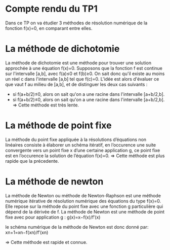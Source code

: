 # Compte rendu du TP1 
Dans ce TP on va étudier 3 méthodes de résolution numérique de la fonction f(x)=0, en comparant entre elles.

# La méthode de dichotomie
La méthode de dichotomie est une méthode pour trouver une solution approchée à une équation f(x)=0.
Supposons que la fonction f est continue sur l'intervalle [a,b], avec f(a)≤0 et f(b)≥0. On sait donc qu'il existe au moins un réel c dans l'intervalle [a,b] tel que f(c)=0.
L'idée est alors d'évaluer ce que vaut f au milieu de [a,b], et de distinguer les deux cas suivants :
- si f(a+b/2)≤0, alors on sait qu'on a une racine dans l'intervalle [a+b/2,b].
- si f(a+b/2)≤0, alors on sait qu'on a une racine dans l'intervalle [a+b/2,b].
=> Cette méthode est très lente.

# La méthode de point fixe
La méthode du point fixe appliquée à la résolutions d’équations non linéaires consiste à élaborer un schéma itératif, en l’occurence une suite convergente vers un point fixe x d’une certaine application g, ce point fixe est en l’occurence la solution de l’équation f(x)=0.
=> Cette méthode est plus rapide que la précedente.

# La méthode de newton
La méthode de Newton ou méthode de Newton-Raphson est une méthode numérique itérative de résolution numérique des équations du type f(x)=0. Elle repose sur la méthode du point fixe avec une fonction g particulière qui dépend de la dérivée de f.
La méthode de Newton est une méthode de point fixe avec pour application g :
g(x)=x−f(x)/f′(x)

le schéma numérique de la méthode de Newton est donc donné par:
xn+1=xn−f(xn)/f′(xn)

=> Cette méthode est rapide et connue.







